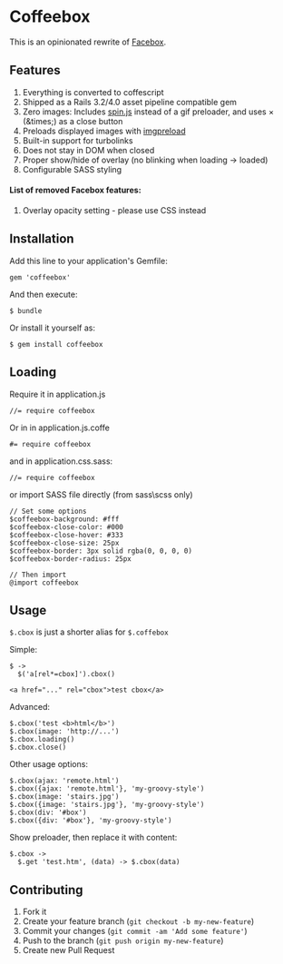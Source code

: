 # Coffeebox

This is an opinionated rewrite of [Facebox](http://defunkt.github.com/facebox/).

## Features

1. Everything is converted to coffescript
2. Shipped as a Rails 3.2/4.0 asset pipeline compatible gem
3. Zero images: Includes [spin.js](http://fgnass.github.io/spin.js/) instead of a gif preloader, and uses &times; (&amp;times;) as a close button
4. Preloads displayed images with [imgpreload](https://github.com/farinspace/jquery.imgpreload)
5. Built-in support for turbolinks
6. Does not stay in DOM when closed
7. Proper show/hide of overlay (no blinking when loading -> loaded)
8. Configurable SASS styling

#### List of removed Facebox features:

1. Overlay opacity setting - please use CSS instead

## Installation

Add this line to your application's Gemfile:

    gem 'coffeebox'

And then execute:

    $ bundle

Or install it yourself as:

    $ gem install coffeebox

## Loading

Require it in application.js

    //= require coffeebox

Or in in application.js.coffe

    #= require coffeebox

and in application.css.sass:

    //= require coffeebox

or import SASS file directly (from sass\scss only)

    // Set some options
    $coffeebox-background: #fff
    $coffeebox-close-color: #000
    $coffeebox-close-hover: #333
    $coffeebox-close-size: 25px
    $coffeebox-border: 3px solid rgba(0, 0, 0, 0)
    $coffeebox-border-radius: 25px

    // Then import
    @import coffeebox

## Usage

```$.cbox``` is just a shorter alias for ```$.coffebox```

Simple:

    $ ->
      $('a[rel*=cbox]').cbox()

    <a href="..." rel="cbox">test cbox</a>

Advanced:

    $.cbox('test <b>html</b>')
    $.cbox(image: 'http://...')
    $.cbox.loading()
    $.cbox.close()

Other usage options:

    $.cbox(ajax: 'remote.html')
    $.cbox({ajax: 'remote.html'}, 'my-groovy-style')
    $.cbox(image: 'stairs.jpg')
    $.cbox({image: 'stairs.jpg'}, 'my-groovy-style')
    $.cbox(div: '#box')
    $.cbox({div: '#box'}, 'my-groovy-style')

Show preloader, then replace it with content:

    $.cbox ->
      $.get 'test.htm', (data) -> $.cbox(data)

## Contributing

1. Fork it
2. Create your feature branch (`git checkout -b my-new-feature`)
3. Commit your changes (`git commit -am 'Add some feature'`)
4. Push to the branch (`git push origin my-new-feature`)
5. Create new Pull Request
